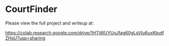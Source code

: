 # CourtFinder

Please view the full project and writeup at:

https://colab.research.google.com/drive/1HTjWUYUvJfag60gLsVIu6uxKbutfZHsU?usp=sharing
